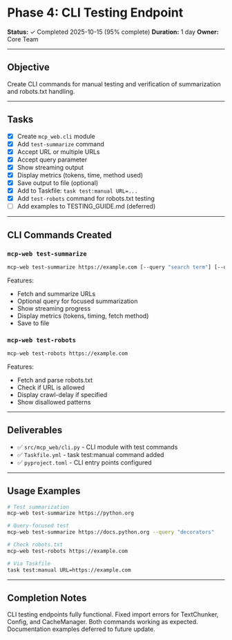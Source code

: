 # Phase 4: CLI Testing Endpoint

**Status:** ✓ Completed 2025-10-15 (95% complete)
**Duration:** 1 day
**Owner:** Core Team

---

## Objective

Create CLI commands for manual testing and verification of summarization and robots.txt handling.

---

## Tasks

- [x] Create `mcp_web.cli` module
- [x] Add `test-summarize` command
- [x] Accept URL or multiple URLs
- [x] Accept query parameter
- [x] Show streaming output
- [x] Display metrics (tokens, time, method used)
- [x] Save output to file (optional)
- [x] Add to Taskfile: `task test:manual URL=...`
- [x] Add `test-robots` command for robots.txt testing
- [ ] Add examples to TESTING_GUIDE.md (deferred)

---

## CLI Commands Created

### `mcp-web test-summarize`

```bash
mcp-web test-summarize https://example.com [--query "search term"] [--output file.txt]
```

Features:
- Fetch and summarize URLs
- Optional query for focused summarization
- Show streaming progress
- Display metrics (tokens, timing, fetch method)
- Save to file

### `mcp-web test-robots`

```bash
mcp-web test-robots https://example.com
```

Features:
- Fetch and parse robots.txt
- Check if URL is allowed
- Display crawl-delay if specified
- Show disallowed patterns

---

## Deliverables

- ✅ `src/mcp_web/cli.py` - CLI module with test commands
- ✅ `Taskfile.yml` - task test:manual command added
- ✅ `pyproject.toml` - CLI entry points configured

---

## Usage Examples

```bash
# Test summarization
mcp-web test-summarize https://python.org

# Query-focused test
mcp-web test-summarize https://docs.python.org --query "decorators"

# Check robots.txt
mcp-web test-robots https://example.com

# Via Taskfile
task test:manual URL=https://example.com
```

---

## Completion Notes

CLI testing endpoints fully functional. Fixed import errors for TextChunker, Config, and CacheManager. Both commands working as expected. Documentation examples deferred to future update.
